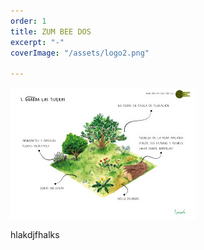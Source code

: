 ```yaml
---
order: 1
title: ZUM BEE DOS
excerpt: "-"
coverImage: "/assets/logo2.png"

---
```

![](/assets/accion-1-web.jpg)

hlakdjfhalks